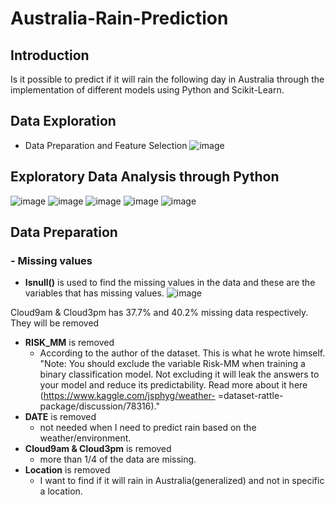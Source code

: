 # Australia-Rain-Prediction

## Introduction
Is it possible to predict if it will rain the following day in Australia through the implementation of different models using Python and Scikit-Learn.


## Data Exploration
- Data Preparation and Feature Selection
![image](https://user-images.githubusercontent.com/100037523/218308941-81b6482e-31f0-4a82-a4bd-db021e659ba4.png)

## Exploratory Data Analysis through Python
![image](https://user-images.githubusercontent.com/100037523/218308991-9d6a4185-7c99-40b2-b59e-577b0c9ff4d7.png) ![image](https://user-images.githubusercontent.com/100037523/218308995-ad509faa-15ec-4d4e-9a3b-35982be1d5b7.png)
![image](https://user-images.githubusercontent.com/100037523/218309104-38ae8e46-05c6-4d20-a72e-b1f4216c36e4.png)
![image](https://user-images.githubusercontent.com/100037523/218309105-b08ed8e4-10df-43ba-b24d-a24d53083474.png)
![image](https://user-images.githubusercontent.com/100037523/218309111-9859c2e6-90a5-4c4e-ba64-63774dc27b16.png)

## Data Preparation
### - Missing values
 - **__Isnull()__** is used to find the missing values in the data and these are the variables that has missing values.
  ![image](https://user-images.githubusercontent.com/100037523/218309269-d143661c-0000-489f-bcdd-2947a76c3997.png)
  
  Cloud9am & Cloud3pm has 37.7% and 40.2% missing data respectively.
  They will be removed
 
 - **__RISK_MM__** is removed
   - According to the author of the dataset. This is what he wrote himself.
    "Note: You should exclude the variable Risk-MM when training a binary classification model. Not excluding it will leak the     answers to your model and reduce its predictability. Read more about it here (https://www.kaggle.com/jsphyg/weather-     =dataset-rattle-package/discussion/78316)."
 - **__DATE__** is removed
   - not needed when I need to predict rain based on the weather/environment.
 - **__Cloud9am & Cloud3pm__** is removed
   - more than 1/4 of the data are missing.
 - **__Location__** is removed
   - I want to find if it will rain in Australia(generalized) and not in specific a location.


